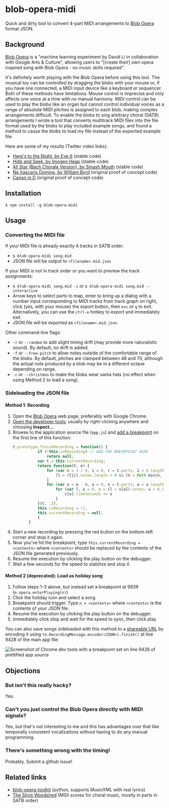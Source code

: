 # blob-opera-midi

Quick and dirty tool to convert 4-part MIDI arrangements to [Blob Opera](https://artsandculture.google.com/experiment/blob-opera/AAHWrq360NcGbw) format JSON.

## Background

[Blob Opera](https://artsandculture.google.com/experiment/blob-opera/AAHWrq360NcGbw) is a "machine learning experiment by David Li in collaboration with Google Arts & Culture", allowing users to "[create their] own opera inspired song with Blob Opera - no music skills required".

It's definitely worth playing with the Blob Opera before using this tool. The musical toy can be controlled by dragging the blobs with your mouse or, if you have one connected, a MIDI input device like a keyboard or sequencer. Both of these methods have limitations. Mouse control is imprecise and only affects one voice at a time with no manual harmony. MIDI control can be used to play the blobs like an organ but cannot control individual voices as a range of absolute MIDI pitches is assigned to each blob, making complex arrangements difficult. To enable the blobs to sing arbitrary choral (SATB) arrangements I wrote a tool that converts multitrack MIDI files into the file format used by the blobs to play included example songs, and found a method to cause the blobs to load my file instead of the expected example file.

Here are some of my results (Twitter video links):
- [Here's to the Night, by Eve 6](https://twitter.com/Overlapping/status/1349549691948548096) (stable code)
- [Hide and Seek, by Imogen Heap](https://twitter.com/Overlapping/status/1346698613536092163/video/1) (stable code)
- [All Star (Bach Chorale Version), by Smash Mouth](https://twitter.com/Overlapping/status/1343308592066088961/video/1) (stable code)
- [Ne Irascaris Domine, by William Byrd](https://twitter.com/Overlapping/status/1340073304812527616/video/1) (original proof of concept code)
- [Canon in D](https://twitter.com/Overlapping/status/1339084156731441154/video/1) (original proof of concept code)


## Installation

`$ npm install -g blob-opera-midi`

## Usage

### Converting the MIDI file

If your MIDI file is already exactly 4 tracks in SATB order:
- `$ blob-opera-midi song.mid`
- JSON file will be output to `<filename>.mid.json`

If your MIDI is not in track order or you want to preview the track assignments:
- `$ blob-opera-midi song.mid -i` or `$ blob-opera-midi song.mid --interactive`
- Arrow keys to select parts to map, enter to bring up a dialog with a number input corresponding to MIDI tracks from track graph on right, click (yes, with your mouse) the export button, then `esc` or `q` to exit. Alternatively, you can use the `ctrl-e` hotkey to export and immediately exit.
- JSON file will be exported as `<filename>.mid.json`.

Other command-line flags:
- `-r` or `--random` to add slight timing drift (may provide more naturalistic sound). By default, no drift is added.
- `-f` or `--free-pitch` to allow notes outside of the comfortable range of the blobs. By default, pitches are clamped between 48 and 70, although the actual note produced by a blob may be in a different octave depending on range.
- `-c` or `--christmas` to make the blobs wear santa hats (no effect when using Method 2 to load a song).

### Sideloading the JSON file

#### Method 1: Recording

1. Open the [Blob Opera][1] web page, preferably with Google Chrome.
2. [Open the developer tools][2]; usually by right-clicking anywhere and choosing **Inspect...**
3. Browse to the application source file (`app.js`) and [add a breakpoint][3] on the first line of this function:
   ```javascript
   t.prototype.finishRecording = function() {
              if (!this.isRecording) // ADD THE BREAKPOINT HERE
                  return null;
              var t = this.currentRecording;
              return function(t, e) {
                  for (var n = 1 / 0, i = 0, r = t.parts; i < r.length; i++) {
                      (l = r[i]).notes.length > 0 && (n = Math.min(n, l.notes[0].timeSeconds))
                  }
                  for (var o = e - n, a = 0, s = t.parts; a < s.length; a++)
                      for (var l, u = 0, c = (l = s[a]).notes; u < c.length; u++) {
                          c[u].timeSeconds += o
                      }
              }(t, .2),
              this.isRecording = !1,
              this.currentRecording = null,
              t
          }
   ```
4. Start a new recording by pressing the red button on the bottom-left corner and stop it again.
5. Now you've hit the breakpoint; type `this.currentRecording = <contents>` where `<contents>` should be replaced by the contents of the JSON file generated previously.
6. Resume the execution by clicking the play button on the debugger.
7. Wait a few seconds for the speed to stabilize and stop it.

#### Method 2 (deprecated): Load as holiday song

1. Follow steps 1-3 above, but instead set a breakpoint at 9939 (`e.opera.enterPlaying(n)`)
2. Click the holiday icon and select a song
3. Breakpoint should trigger. Type `n = <contents>` where `<contents>` is the contents of your JSON file.
4. Resume the execution by clicking the play button on the debugger.
5. Immediately click stop and wait for the speed to sync, then click play.

You can also save songs sideloaded with this method to a [shareable URL](https://artsandculture.google.com/experiment/blob-opera/AAHWrq360NcGbw?cp=eyJyIjoiS0JPbTd4amd4eTRkIn0) by encoding it using `te.RecordingMessage.encode(<JSON>).finish()` at line 9428 of the main app file:

![Screenshot of Chrome dev tools with a breakpoint set on line 9428 of prettified app source](https://i.imgur.com/Vyp9Pdv.png)

## Objections

### But isn't this really hacky?

Yes.

### Can't you just control the Blob Opera directly with MIDI signals?

Yes, but that's not interesting to me and this has advantages over that like temporally consistent vocalizations without having to do any manual programming.

### There's something wrong with the timing!

Probably. Submit a github issue!

## Related links

- [blob-opera-toolkit](https://github.com/0x2b3bfa0/blob-opera-toolkit) (python, supports MusicXML with real lyrics)
- [The Silvis Woodshed](http://gasilvis.net/) (MIDI scores for choral music, mostly in parts in SATB order)

[1]: https://artsandculture.google.com/experiment/blob-opera/AAHWrq360NcGbw
[2]: https://developers.google.com/web/tools/chrome-devtools/open
[3]: https://developers.google.com/web/tools/chrome-devtools/javascript/breakpoints#loc
